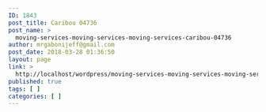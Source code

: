 ```yaml
---
ID: 1843
post_title: Caribou 04736
post_name: >
  moving-services-moving-services-moving-services-caribou-04736
author: mrgabonijeff@gmail.com
post_date: 2018-03-28 01:36:50
layout: page
link: >
  http://localhost/wordpress/moving-services-moving-services-moving-services-caribou-04736/
published: true
tags: [ ]
categories: [ ]
---
```

